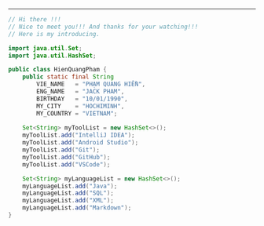 ___
<!--
**hienqp/hienqp** is a ✨ _special_ ✨ repository because its `README.md` (this file) appears on your GitHub profile.

Here are some ideas to get you started:

- 🔭 I’m currently working on ...
- 🌱 I’m currently learning ...
- 👯 I’m looking to collaborate on ...
- 🤔 I’m looking for help with ...
- 💬 Ask me about ...
- 📫 How to reach me: ...
- 😄 Pronouns: ...
- ⚡ Fun fact: ...
-->
```java
// Hi there !!!
// Nice to meet you!!! And thanks for your watching!!!
// Here is my introducing.

import java.util.Set;
import java.util.HashSet;

public class HienQuangPham {
    public static final String 
        VIE_NAME   = "PHẠM QUANG HIỀN",
        ENG_NAME   = "JACK PHAM",
        BIRTHDAY   = "10/01/1990",
        MY_CITY    = "HOCHIMINH",
        MY_COUNTRY = "VIETNAM";
    
    Set<String> myToolList = new HashSet<>();
    myToolList.add("IntelliJ IDEA");
    myToolList.add("Android Studio");
    myToolList.add("Git");
    myToolList.add("GitHub");
    myToolList.add("VSCode");

    Set<String> myLanguageList = new HashSet<>();
    myLanguageList.add("Java");
    myLanguageList.add("SQL");
    myLanguageList.add("XML");
    myLanguageList.add("Markdown");
}
```
